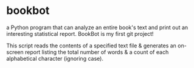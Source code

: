 # bookbot
a Python program that can analyze an entire book's text and print out an interesting statistical report.
BookBot is my first git project!

This script reads the contents of a specified text file & generates an on-screen report listing
the total number of words & a count of each alphabetical character (ignoring case).